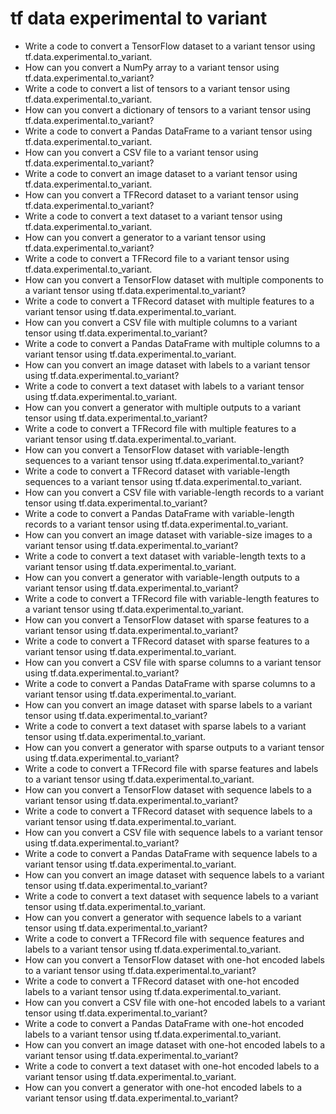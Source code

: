 # tf data experimental to variant

- Write a code to convert a TensorFlow dataset to a variant tensor using tf.data.experimental.to_variant.
- How can you convert a NumPy array to a variant tensor using tf.data.experimental.to_variant?
- Write a code to convert a list of tensors to a variant tensor using tf.data.experimental.to_variant.
- How can you convert a dictionary of tensors to a variant tensor using tf.data.experimental.to_variant?
- Write a code to convert a Pandas DataFrame to a variant tensor using tf.data.experimental.to_variant.
- How can you convert a CSV file to a variant tensor using tf.data.experimental.to_variant?
- Write a code to convert an image dataset to a variant tensor using tf.data.experimental.to_variant.
- How can you convert a TFRecord dataset to a variant tensor using tf.data.experimental.to_variant?
- Write a code to convert a text dataset to a variant tensor using tf.data.experimental.to_variant.
- How can you convert a generator to a variant tensor using tf.data.experimental.to_variant?
- Write a code to convert a TFRecord file to a variant tensor using tf.data.experimental.to_variant.
- How can you convert a TensorFlow dataset with multiple components to a variant tensor using tf.data.experimental.to_variant?
- Write a code to convert a TFRecord dataset with multiple features to a variant tensor using tf.data.experimental.to_variant.
- How can you convert a CSV file with multiple columns to a variant tensor using tf.data.experimental.to_variant?
- Write a code to convert a Pandas DataFrame with multiple columns to a variant tensor using tf.data.experimental.to_variant.
- How can you convert an image dataset with labels to a variant tensor using tf.data.experimental.to_variant?
- Write a code to convert a text dataset with labels to a variant tensor using tf.data.experimental.to_variant.
- How can you convert a generator with multiple outputs to a variant tensor using tf.data.experimental.to_variant?
- Write a code to convert a TFRecord file with multiple features to a variant tensor using tf.data.experimental.to_variant.
- How can you convert a TensorFlow dataset with variable-length sequences to a variant tensor using tf.data.experimental.to_variant?
- Write a code to convert a TFRecord dataset with variable-length sequences to a variant tensor using tf.data.experimental.to_variant.
- How can you convert a CSV file with variable-length records to a variant tensor using tf.data.experimental.to_variant?
- Write a code to convert a Pandas DataFrame with variable-length records to a variant tensor using tf.data.experimental.to_variant.
- How can you convert an image dataset with variable-size images to a variant tensor using tf.data.experimental.to_variant?
- Write a code to convert a text dataset with variable-length texts to a variant tensor using tf.data.experimental.to_variant.
- How can you convert a generator with variable-length outputs to a variant tensor using tf.data.experimental.to_variant?
- Write a code to convert a TFRecord file with variable-length features to a variant tensor using tf.data.experimental.to_variant.
- How can you convert a TensorFlow dataset with sparse features to a variant tensor using tf.data.experimental.to_variant?
- Write a code to convert a TFRecord dataset with sparse features to a variant tensor using tf.data.experimental.to_variant.
- How can you convert a CSV file with sparse columns to a variant tensor using tf.data.experimental.to_variant?
- Write a code to convert a Pandas DataFrame with sparse columns to a variant tensor using tf.data.experimental.to_variant.
- How can you convert an image dataset with sparse labels to a variant tensor using tf.data.experimental.to_variant?
- Write a code to convert a text dataset with sparse labels to a variant tensor using tf.data.experimental.to_variant.
- How can you convert a generator with sparse outputs to a variant tensor using tf.data.experimental.to_variant?
- Write a code to convert a TFRecord file with sparse features and labels to a variant tensor using tf.data.experimental.to_variant.
- How can you convert a TensorFlow dataset with sequence labels to a variant tensor using tf.data.experimental.to_variant?
- Write a code to convert a TFRecord dataset with sequence labels to a variant tensor using tf.data.experimental.to_variant.
- How can you convert a CSV file with sequence labels to a variant tensor using tf.data.experimental.to_variant?
- Write a code to convert a Pandas DataFrame with sequence labels to a variant tensor using tf.data.experimental.to_variant.
- How can you convert an image dataset with sequence labels to a variant tensor using tf.data.experimental.to_variant?
- Write a code to convert a text dataset with sequence labels to a variant tensor using tf.data.experimental.to_variant.
- How can you convert a generator with sequence labels to a variant tensor using tf.data.experimental.to_variant?
- Write a code to convert a TFRecord file with sequence features and labels to a variant tensor using tf.data.experimental.to_variant.
- How can you convert a TensorFlow dataset with one-hot encoded labels to a variant tensor using tf.data.experimental.to_variant?
- Write a code to convert a TFRecord dataset with one-hot encoded labels to a variant tensor using tf.data.experimental.to_variant.
- How can you convert a CSV file with one-hot encoded labels to a variant tensor using tf.data.experimental.to_variant?
- Write a code to convert a Pandas DataFrame with one-hot encoded labels to a variant tensor using tf.data.experimental.to_variant.
- How can you convert an image dataset with one-hot encoded labels to a variant tensor using tf.data.experimental.to_variant?
- Write a code to convert a text dataset with one-hot encoded labels to a variant tensor using tf.data.experimental.to_variant.
- How can you convert a generator with one-hot encoded labels to a variant tensor using tf.data.experimental.to_variant?